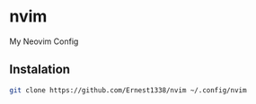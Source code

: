 # nvim
My Neovim Config

## Instalation
```bash
git clone https://github.com/Ernest1338/nvim ~/.config/nvim
```
